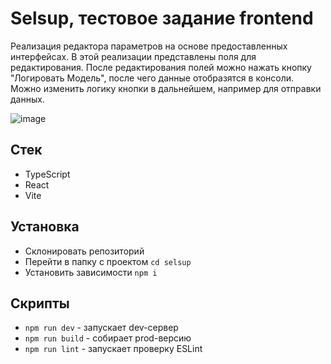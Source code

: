 # Selsup, тестовое задание frontend

Реализация редактора параметров на основе предоставленных интерфейсах. В этой реализации представлены поля для редактирования. После редактирования полей можно нажать кнопку "Логировать Модель", после чего данные отобразятся в консоли. Можно изменить логику кнопки в дальнейшем, например для отправки данных.

![image](https://github.com/user-attachments/assets/c71870f2-b7c5-413d-b651-e8bee1975288)

## Стек
- TypeScript
- React
- Vite

## Установка
- Склонировать репозиторий
- Перейти в папку с проектом ```cd selsup```
- Установить зависимости ```npm i```

## Скрипты
- ```npm run dev``` - запускает dev-сервер
- ```npm run build``` - собирает prod-версию
- ```npm run lint``` - запускает проверку ESLint
